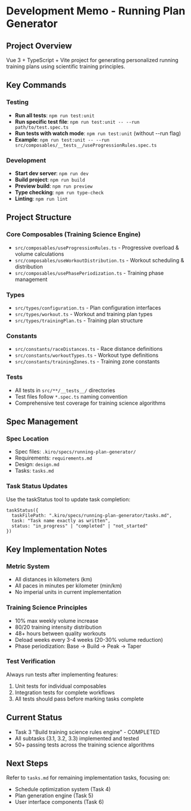 # Development Memo - Running Plan Generator

## Project Overview
Vue 3 + TypeScript + Vite project for generating personalized running training plans using scientific training principles.

## Key Commands

### Testing
- **Run all tests**: `npm run test:unit`
- **Run specific test file**: `npm run test:unit -- --run path/to/test.spec.ts`
- **Run tests with watch mode**: `npm run test:unit` (without --run flag)
- **Example**: `npm run test:unit -- --run src/composables/__tests__/useProgressionRules.spec.ts`

### Development
- **Start dev server**: `npm run dev`
- **Build project**: `npm run build`
- **Preview build**: `npm run preview`
- **Type checking**: `npm run type-check`
- **Linting**: `npm run lint`

## Project Structure

### Core Composables (Training Science Engine)
- `src/composables/useProgressionRules.ts` - Progressive overload & volume calculations
- `src/composables/useWorkoutDistribution.ts` - Workout scheduling & distribution
- `src/composables/usePhasePeriodization.ts` - Training phase management

### Types
- `src/types/configuration.ts` - Plan configuration interfaces
- `src/types/workout.ts` - Workout and training plan types
- `src/types/trainingPlan.ts` - Training plan structure

### Constants
- `src/constants/raceDistances.ts` - Race distance definitions
- `src/constants/workoutTypes.ts` - Workout type definitions
- `src/constants/trainingZones.ts` - Training zone constants

### Tests
- All tests in `src/**/__tests__/` directories
- Test files follow `*.spec.ts` naming convention
- Comprehensive test coverage for training science algorithms

## Spec Management

### Spec Location
- Spec files: `.kiro/specs/running-plan-generator/`
- Requirements: `requirements.md`
- Design: `design.md` 
- Tasks: `tasks.md`

### Task Status Updates
Use the taskStatus tool to update task completion:
```
taskStatus({
  taskFilePath: ".kiro/specs/running-plan-generator/tasks.md",
  task: "Task name exactly as written",
  status: "in_progress" | "completed" | "not_started"
})
```

## Key Implementation Notes

### Metric System
- All distances in kilometers (km)
- All paces in minutes per kilometer (min/km)
- No imperial units in current implementation

### Training Science Principles
- 10% max weekly volume increase
- 80/20 training intensity distribution
- 48+ hours between quality workouts
- Deload weeks every 3-4 weeks (20-30% volume reduction)
- Phase periodization: Base → Build → Peak → Taper

### Test Verification
Always run tests after implementing features:
1. Unit tests for individual composables
2. Integration tests for complete workflows
3. All tests should pass before marking tasks complete

## Current Status
- Task 3 "Build training science rules engine" - COMPLETED
- All subtasks (3.1, 3.2, 3.3) implemented and tested
- 50+ passing tests across the training science algorithms

## Next Steps
Refer to `tasks.md` for remaining implementation tasks, focusing on:
- Schedule optimization system (Task 4)
- Plan generation engine (Task 5)
- User interface components (Task 6)
